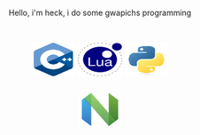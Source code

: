 <div align="center" valign="top" fontsize=30><br>
  Hello, i'm heck, i do some gwapichs programming
</div>

  ##

<div align="center" valign="top"><br>
  <img align="center" alt="..." height="60" width="80" src="https://raw.githubusercontent.com/devicons/devicon/master/icons/cplusplus/cplusplus-original.svg">
  <img align="center" alt="..." height="60" width="80" src="https://raw.githubusercontent.com/devicons/devicon/master/icons/lua/lua-original.svg">
  <img align="center" alt="..." height="60" width="80" src="https://raw.githubusercontent.com/devicons/devicon/master/icons/python/python-original.svg">
</div>
  
  ##
 
<div align="center" valign="top"> 
  <img align="center" alt="..." height="60" width="80" src="https://raw.githubusercontent.com/devicons/devicon/master/icons/neovim/neovim-original.svg">
</div>
